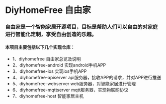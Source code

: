 # DiyHomeFree 自由家 

### 自由家是一个智能家居开源项目，目标是帮助人们可以自由的对家庭进行智能化定制，享受自由创造的乐趣。

#### 本项目主要包括以下几个实现仓库：
* 1、diyhomefree             自由家总览及说明
* 2、diyhomefree-android     实现android手机APP
* 3、diyhomefree-ios         实现ios手机APP
* 4、diyhomefree-apiserver   api服务器，接收APP的请求，并对APP进行推送
* 5、diyhomefree-webserver   web服务器，对智能家居进行管理
* 6、diyhomefree-mqttserver  mqtt服务器，实现物联网协议
* 7、diyhomefree-host        智能家居主机

